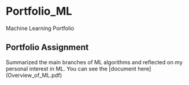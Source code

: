 # Portfolio_ML
Machine Learning Portfolio

## Portfolio Assignment
Summarized the main branches of ML algorithms and reflected on my personal interest in ML.
You can see the [document here] (Overview_of_ML.pdf)
